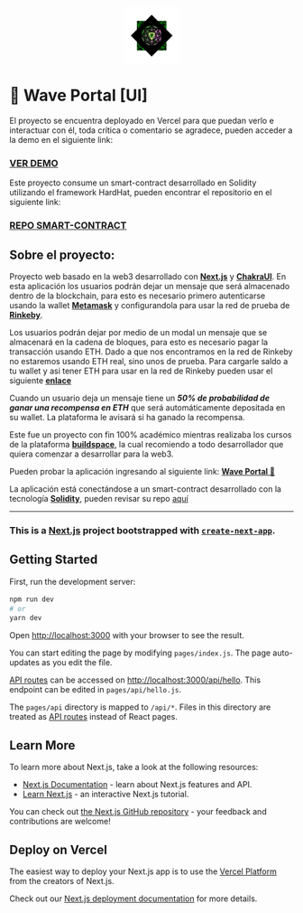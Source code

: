 <p align="center" width="200">
   <img align="center" width="100" src="https://raw.githubusercontent.com/Sampisatrn/buildspace-wave-portal-ui/main/public/sampi.png" />   
</p>

# 🖖 Wave Portal [UI]

El proyecto se encuentra deployado en Vercel para que puedan verlo e interactuar con él, toda crítica o comentario se agradece, pueden acceder a la demo en el siguiente link:

### **[VER DEMO](https://buildspace-wave-portal-ui.vercel.app/)**

Este proyecto consume un smart-contract desarrollado en Solidity utilizando el framework HardHat, pueden encontrar el repositorio en el siguiente link:

### [REPO SMART-CONTRACT](https://github.com/Sampisatrn/My-Wave-Portal-SC)

## Sobre el proyecto:

Proyecto web basado en la web3 desarrollado con **[Next.js](https://nextjs.org/)** y **[ChakraUI](https://chakra-ui.com/)**. En esta aplicación los usuarios podrán dejar un mensaje que será almacenado dentro de la blockchain, para esto es necesario primero autenticarse usando la wallet **[Metamask](https://metamask.io/)** y configurandola para usar la red de prueba de **[Rinkeby](https://www.rinkeby.io/#stats)**.

Los usuarios podrán dejar por medio de un modal un mensaje que se almacenará en la cadena de bloques, para esto es necesario pagar la transacción usando ETH. Dado a que nos encontramos en la red de Rinkeby no estaremos usando ETH real, sino unos de prueba. Para cargarle saldo a tu wallet y asi tener ETH para usar en la red de Rinkeby pueden usar el siguiente **[enlace](https://faucets.chain.link/rinkeby)**

Cuando un usuario deja un mensaje tiene un ***50% de probabilidad de ganar una recompensa en ETH*** que será automáticamente depositada en su wallet. La plataforma le avisará si ha ganado la recompensa.

Este fue un proyecto con fin 100% académico mientras realizaba los cursos de la plataforma **[buildspace](https://buildspace.so/)**, la cual recomiendo a todo desarrollador que quiera comenzar a desarrollar para la web3.


Pueden probar la aplicación ingresando al siguiente link: **[Wave Portal 🦄](https://buildspace-wave-portal-ui.vercel.app/)**

La aplicación está conectándose a un smart-contract desarrollado con la tecnología **[Solidity](https://solidity-es.readthedocs.io/es/latest/#)**, pueden revisar su repo [aquí](https://github.com/Sampisatrn/My-Wave-Portal-SC)


---

### This is a [Next.js](https://nextjs.org/) project bootstrapped with [`create-next-app`](https://github.com/vercel/next.js/tree/canary/packages/create-next-app).

## Getting Started

First, run the development server:

```bash
npm run dev
# or
yarn dev
```

Open [http://localhost:3000](http://localhost:3000) with your browser to see the result.

You can start editing the page by modifying `pages/index.js`. The page auto-updates as you edit the file.

[API routes](https://nextjs.org/docs/api-routes/introduction) can be accessed on [http://localhost:3000/api/hello](http://localhost:3000/api/hello). This endpoint can be edited in `pages/api/hello.js`.

The `pages/api` directory is mapped to `/api/*`. Files in this directory are treated as [API routes](https://nextjs.org/docs/api-routes/introduction) instead of React pages.

## Learn More

To learn more about Next.js, take a look at the following resources:

- [Next.js Documentation](https://nextjs.org/docs) - learn about Next.js features and API.
- [Learn Next.js](https://nextjs.org/learn) - an interactive Next.js tutorial.

You can check out [the Next.js GitHub repository](https://github.com/vercel/next.js/) - your feedback and contributions are welcome!

## Deploy on Vercel

The easiest way to deploy your Next.js app is to use the [Vercel Platform](https://vercel.com/new?utm_medium=default-template&filter=next.js&utm_source=create-next-app&utm_campaign=create-next-app-readme) from the creators of Next.js.

Check out our [Next.js deployment documentation](https://nextjs.org/docs/deployment) for more details.
